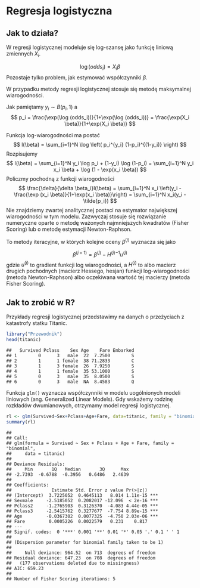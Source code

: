 # Regresja logistyczna

## Jak to działa?

W regresji logistycznej modeluje się log-szansę jako funkcję liniową zmiennych $X_i$.

$$
\log (odds_i) =  X_i \beta
$$
Pozostaje tylko problem, jak estymować współczynniki $\beta$.

W przypadku metody regresji logistycznej stosuje się metodę maksymalnej wiarogodności. 

Jak pamiętamy $y_i \sim B(p_i, 1)$ a
$$
p_i = \frac{\exp(\log (odds_i))}{1+\exp(\log (odds_i))} = \frac{\exp(X_i \beta)}{1+\exp(X_i \beta)}
$$

Funkcja log-wiarogodności ma postać
$$
l(\beta) = \sum_{i=1}^N \log \left( p_i^{y_i} (1-p_i)^{(1-y_i)} \right)
$$
Rozpisujemy
$$
l(\beta) = \sum_{i=1}^N y_i \log p_i + (1-y_i)  \log (1-p_i) = \sum_{i=1}^N y_i x_i \beta  + \log (1 - \exp(x_i \beta)) 
$$
Policzmy pochodną z funkcji wiarogodności
$$
\frac{\delta}{\delta \beta_i}l(\beta) = \sum_{i=1}^N x_i \left(y_i - \frac{\exp (x_i \beta)}{1+\exp(x_i \beta)}\right)  = \sum_{i=1}^N x_i(y_i - \tilde{p_i}) 
$$
Nie znajdziemy zwartej analitycznej postaci na estymator największej wiarogodności w tym modelu.
Zazwyczaj stosuje się rozwiązanie numeryczne oparte o metodę ważonych najmniejszych kwadratów (Fisher Scoring) lub o metodę estymacji Newton-Raphson.

To metody iteracyjne, w których kolejne oceny $\beta^{(j)}$ wyznacza się jako

$$
\beta^{(j+1)} = \beta^{(j)} - {H^{(j)}}^{-1} u^{(j)}
$$
gdzie $u^{(j)}$ to gradient funkcji log wiarogodności, a $H^{(j)}$ to albo macierz drugich pochodnych (macierz Hessego, hesjan) funkcji log-wiarogodności (metoda Newton-Raphson) albo oczekiwana wartość tej macierzy (metoda Fisher Scoring).

## Jak to zrobić w R?

Przykłady regresji logistycznej przedstawimy na danych o przeżyciach z katastrofy statku Titanic. 


```r
library("Przewodnik")
head(titanic)
```

```
##   Survived Pclass    Sex Age    Fare Embarked
## 1        0      3   male  22  7.2500        S
## 2        1      1 female  38 71.2833        C
## 3        1      3 female  26  7.9250        S
## 4        1      1 female  35 53.1000        S
## 5        0      3   male  35  8.0500        S
## 6        0      3   male  NA  8.4583        Q
```

Funkcja `glm()` wyznacza współczynniki w modelu uogólnionych modeli liniowych (ang. Generalized Linear Models). Gdy wskażemy rodzinę rozkładów dwumianowych, otrzymamy model regresji logistycznej.


```r
rl <- glm(Survived~Sex+Pclass+Age+Fare, data=titanic, family = "binomial")
summary(rl)
```

```
## 
## Call:
## glm(formula = Survived ~ Sex + Pclass + Age + Fare, family = "binomial", 
##     data = titanic)
## 
## Deviance Residuals: 
##     Min       1Q   Median       3Q      Max  
## -2.7393  -0.6788  -0.3956   0.6486   2.4639  
## 
## Coefficients:
##               Estimate Std. Error z value Pr(>|z|)    
## (Intercept)  3.7225052  0.4645113   8.014 1.11e-15 ***
## Sexmale     -2.5185052  0.2082017 -12.096  < 2e-16 ***
## Pclass2     -1.2765903  0.3126370  -4.083 4.44e-05 ***
## Pclass3     -2.5415762  0.3277677  -7.754 8.89e-15 ***
## Age         -0.0367302  0.0077325  -4.750 2.03e-06 ***
## Fare         0.0005226  0.0022579   0.231    0.817    
## ---
## Signif. codes:  0 '***' 0.001 '**' 0.01 '*' 0.05 '.' 0.1 ' ' 1
## 
## (Dispersion parameter for binomial family taken to be 1)
## 
##     Null deviance: 964.52  on 713  degrees of freedom
## Residual deviance: 647.23  on 708  degrees of freedom
##   (177 observations deleted due to missingness)
## AIC: 659.23
## 
## Number of Fisher Scoring iterations: 5
```
